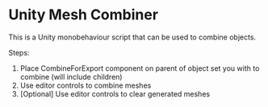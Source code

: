 # Unity Mesh Combiner

This is a Unity monobehaviour script that can be used to combine objects.

Steps:
1. Place CombineForExport component on parent of object set you with to combine (will include children)
2. Use editor controls to combine meshes
3. [Optional] Use editor controls to clear generated meshes
